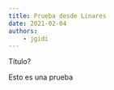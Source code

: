 ```yaml
---
title: Prueba desde Linares
date: 2021-02-04
authors:
    - jgidi
---
```


Título?

<!--more-->

Esto es una prueba
